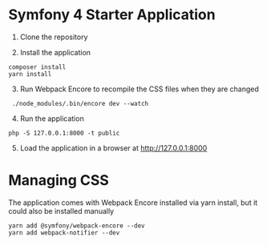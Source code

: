 # Symfony 4 Starter Application

1. Clone the repository

2. Install the application
```
composer install
yarn install
```

3. Run Webpack Encore to recompile the CSS files when they are changed
```
 ./node_modules/.bin/encore dev --watch
```

4. Run the application
```
php -S 127.0.0.1:8000 -t public
```

5. Load the application in a browser at http://127.0.0.1:8000

# Managing CSS

The application comes with Webpack Encore installed via yarn install, but it could also be installed manually
```
yarn add @symfony/webpack-encore --dev
yarn add webpack-notifier --dev
```